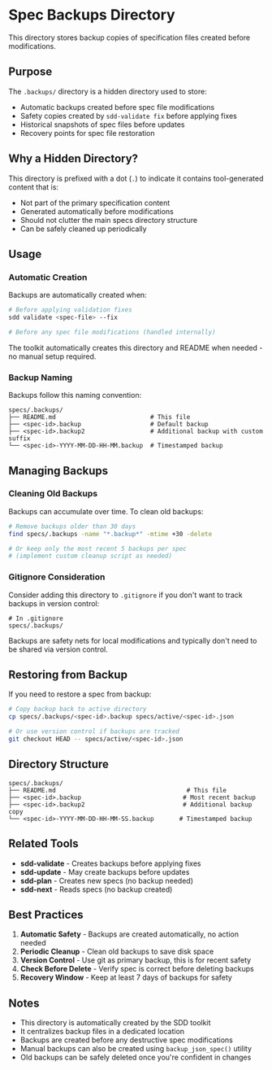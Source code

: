 # Spec Backups Directory

This directory stores backup copies of specification files created before modifications.

## Purpose

The `.backups/` directory is a hidden directory used to store:
- Automatic backups created before spec file modifications
- Safety copies created by `sdd-validate fix` before applying fixes
- Historical snapshots of spec files before updates
- Recovery points for spec file restoration

## Why a Hidden Directory?

This directory is prefixed with a dot (`.`) to indicate it contains tool-generated content that is:
- Not part of the primary specification content
- Generated automatically before modifications
- Should not clutter the main specs directory structure
- Can be safely cleaned up periodically

## Usage

### Automatic Creation

Backups are automatically created when:

```bash
# Before applying validation fixes
sdd validate <spec-file> --fix

# Before any spec file modifications (handled internally)
```

The toolkit automatically creates this directory and README when needed - no manual setup required.

### Backup Naming

Backups follow this naming convention:
```
specs/.backups/
├── README.md                          # This file
├── <spec-id>.backup                   # Default backup
├── <spec-id>.backup2                  # Additional backup with custom suffix
└── <spec-id>-YYYY-MM-DD-HH-MM.backup  # Timestamped backup
```

## Managing Backups

### Cleaning Old Backups

Backups can accumulate over time. To clean old backups:

```bash
# Remove backups older than 30 days
find specs/.backups -name "*.backup*" -mtime +30 -delete

# Or keep only the most recent 5 backups per spec
# (implement custom cleanup script as needed)
```

### Gitignore Consideration

Consider adding this directory to `.gitignore` if you don't want to track backups in version control:

```
# In .gitignore
specs/.backups/
```

Backups are safety nets for local modifications and typically don't need to be shared via version control.

## Restoring from Backup

If you need to restore a spec from backup:

```bash
# Copy backup back to active directory
cp specs/.backups/<spec-id>.backup specs/active/<spec-id>.json

# Or use version control if backups are tracked
git checkout HEAD -- specs/active/<spec-id>.json
```

## Directory Structure

```
specs/.backups/
├── README.md                                    # This file
├── <spec-id>.backup                            # Most recent backup
├── <spec-id>.backup2                           # Additional backup copy
└── <spec-id>-YYYY-MM-DD-HH-MM-SS.backup       # Timestamped backup
```

## Related Tools

- **sdd-validate** - Creates backups before applying fixes
- **sdd-update** - May create backups before updates
- **sdd-plan** - Creates new specs (no backup needed)
- **sdd-next** - Reads specs (no backup created)

## Best Practices

1. **Automatic Safety** - Backups are created automatically, no action needed
2. **Periodic Cleanup** - Clean old backups to save disk space
3. **Version Control** - Use git as primary backup, this is for recent safety
4. **Check Before Delete** - Verify spec is correct before deleting backups
5. **Recovery Window** - Keep at least 7 days of backups for safety

## Notes

- This directory is automatically created by the SDD toolkit
- It centralizes backup files in a dedicated location
- Backups are created before any destructive spec modifications
- Manual backups can also be created using `backup_json_spec()` utility
- Old backups can be safely deleted once you're confident in changes
